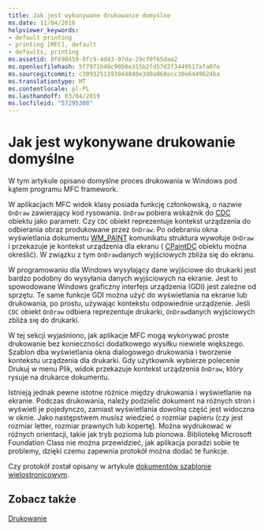 ```yaml
---
title: Jak jest wykonywane drukowanie domyślne
ms.date: 11/04/2016
helpviewer_keywords:
- default printing
- printing [MFC], default
- defaults, printing
ms.assetid: 0f698459-0fc9-4d43-97da-29cf0f65daa2
ms.openlocfilehash: 5f7971b48c9050e315b2fd57d2f3449517afa07e
ms.sourcegitcommit: c3093251193944840e3d0a068ecc30e6449624ba
ms.translationtype: MT
ms.contentlocale: pl-PL
ms.lasthandoff: 03/04/2019
ms.locfileid: "57295308"
---
```

# <a name="how-default-printing-is-done"></a>Jak jest wykonywane drukowanie domyślne

W tym artykule opisano domyślne proces drukowania w Windows pod kątem programu MFC framework.

W aplikacjach MFC widok klasy posiada funkcję członkowską, o nazwie `OnDraw` zawierający kod rysowania. `OnDraw` pobiera wskaźnik do [CDC](../mfc/reference/cdc-class.md) obiektu jako parametr. Czy `CDC` obiekt reprezentuje kontekst urządzenia do odbierania obraz produkowane przez `OnDraw`. Po odebraniu okna wyświetlania dokumentu [WM_PAINT](/windows/desktop/gdi/wm-paint) komunikatu struktura wywołuje `OnDraw` i przekazuje je kontekst urządzenia dla ekranu ( [CPaintDC](../mfc/reference/cpaintdc-class.md) obiektu można określić). W związku z tym `OnDraw`danych wyjściowych zbliża się do ekranu.

W programowaniu dla Windows wysyłający dane wyjściowe do drukarki jest bardzo podobny do wysyłania danych wyjściowych na ekranie. Jest to spowodowane Windows graficzny interfejs urządzenia (GDI) jest zależne od sprzętu. Te same funkcje GDI można użyć do wyświetlania na ekranie lub drukowania, po prostu, używając kontekstu odpowiednie urządzenie. Jeśli `CDC` obiekt `OnDraw` odbiera reprezentuje drukarki, `OnDraw`danych wyjściowych zbliża się do drukarki.

W tej sekcji wyjaśniono, jak aplikacje MFC mogą wykonywać proste drukowanie bez konieczności dodatkowego wysiłku niewiele większego. Szablon dba wyświetlania okna dialogowego drukowania i tworzenie kontekstu urządzenia dla drukarki. Gdy użytkownik wybierze polecenie Drukuj w menu Plik, widok przekazuje kontekst urządzenia `OnDraw`, który rysuje na drukarce dokumentu.

Istnieją jednak pewne istotne różnice między drukowania i wyświetlanie na ekranie. Podczas drukowania, należy podzielić dokument na różnych stron i wyświetl je pojedynczo, zamiast wyświetlania dowolną część jest widoczna w oknie. Jako następstwem musisz wiedzieć o rozmiar papieru (czy jest rozmiar letter, rozmiar prawnych lub kopertę). Można wydrukować w różnych orientacji, takie jak tryb pozioma lub pionowa. Bibliotekę Microsoft Foundation Class nie można przewidzieć, jak aplikacja poradzi sobie te problemy, dzięki czemu zapewnia protokół można dodać te funkcje.

Czy protokół został opisany w artykule [dokumentów szablonie wielostronicowym](../mfc/multipage-documents.md).

## <a name="see-also"></a>Zobacz także

[Drukowanie](../mfc/printing.md)
